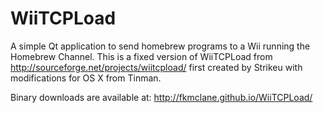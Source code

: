 WiiTCPLoad
==========

A simple Qt application to send homebrew programs to a Wii running the Homebrew Channel.  This is a fixed version of WiiTCPLoad from http://sourceforge.net/projects/wiitcpload/ first created by Strikeu with modifications for OS X from Tinman.

Binary downloads are available at: http://fkmclane.github.io/WiiTCPLoad/
